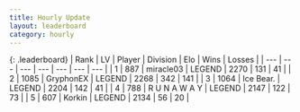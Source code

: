 ```yaml
---
title: Hourly Update
layout: leaderboard
category: hourly
---
```


{: .leaderboard}
| Rank | LV | Player | Division | Elo | Wins | Losses |
| --- | --- | --- | --- | --- | --- | --- |
| <span data-change="0">1</span> | 887 | <span title="ID: 416373">miracle03</span> | LEGEND | <span data-change="0">2270</span> | <span data-change="0">131</span> | <span data-change="0">41</span> |
| <span data-change="0">2</span> | 1085 | <span title="ID: 315148">GryphonEX</span> | LEGEND | <span data-change="0">2268</span> | <span data-change="0">342</span> | <span data-change="0">141</span> |
| <span data-change="0">3</span> | 1064 | <span title="ID: 417840">Ice Bear.</span> | LEGEND | <span data-change="0">2204</span> | <span data-change="0">142</span> | <span data-change="0">41</span> |
| <span data-change="0">4</span> | 788 | <span title="ID: 66144">R U N A W A Y</span> | LEGEND | <span data-change="0">2147</span> | <span data-change="0">122</span> | <span data-change="0">73</span> |
| <span data-change="0">5</span> | 607 | <span title="ID: 31847">Korkin</span> | LEGEND | <span data-change="0">2134</span> | <span data-change="0">56</span> | <span data-change="0">20</span> |